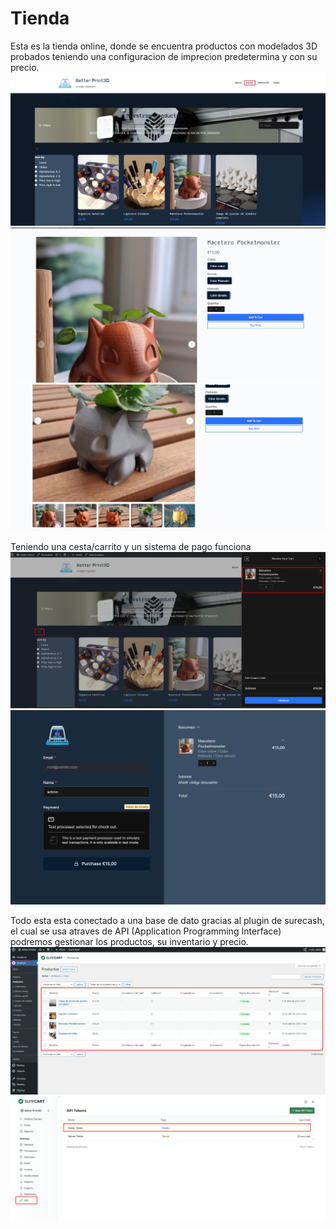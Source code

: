 # Tienda
Esta es la tienda online, donde se encuentra productos con modelados 3D probados teniendo una configuracion de imprecion predetermina y con su precio.
![](https://github.com/xRoxas07/ProyectoFinaldeCliclo/blob/main/Tienda/imagenes2/Screenshot_1.png)
![](https://github.com/xRoxas07/ProyectoFinaldeCliclo/blob/main/Tienda/imagenes2/Screenshot_2.png)
![](https://github.com/xRoxas07/ProyectoFinaldeCliclo/blob/main/Tienda/imagenes2/Screenshot_3.png)

Teniendo una cesta/carrito y un sistema de pago funciona
![](https://github.com/xRoxas07/ProyectoFinaldeCliclo/blob/main/Tienda/imagenes2/Screenshot_4.png)
![](https://github.com/xRoxas07/ProyectoFinaldeCliclo/blob/main/Tienda/imagenes2/Screenshot_6.png)

Todo esta esta conectado a una base de dato gracias al plugin de surecash, el cual se usa atraves de API (Application Programming Interface) podremos gestionar los productos, su inventario y precio.
![](https://github.com/xRoxas07/ProyectoFinaldeCliclo/blob/main/Tienda/imagenes2/Screenshot_5.png)
![](https://github.com/xRoxas07/ProyectoFinaldeCliclo/blob/main/Tienda/imagenes2/Screenshot_7.png)


